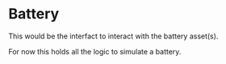 # Battery

This would be the interfact to interact with the battery asset(s).

For now this holds all the logic to simulate a battery.

